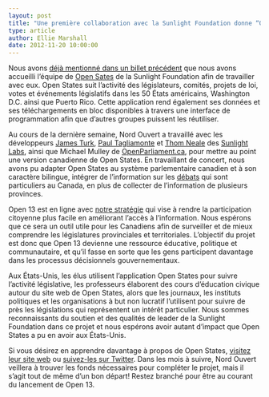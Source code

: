 ```yaml
---
layout: post
title: "Une première collaboration avec la Sunlight Foundation donne “Open 13""
type: article
author: Ellie Marshall
date: 2012-11-20 10:00:00
---
```

Nous avons [déjà mentionné dans un billet précédent](http://blogue.nordouvert.ca/2012/11/02/cette-semaine-a-gouvernement-ouvert/) que nous avons accueilli l’équipe de [Open Sates](http://openstates.org/) de la Sunlight Foundation afin de travailler avec eux. Open States suit l’activité des législateurs, comités, projets de loi, votes et événements législatifs dans les 50 États américains, Washington D.C. ainsi que Puerto Rico. Cette application rend également ses données et ses téléchargements en bloc disponibles à travers une interface de programmation afin que d’autres groupes puissent les réutiliser.

Au cours de la dernière semaine, Nord Ouvert a travaillé avec les développeurs [James Turk](http://sunlightfoundation.com/people/jturk/), [Paul Tagliamonte](http://sunlightfoundation.com/people/ptagliamonte/) et [Thom Neale](http://sunlightfoundation.com/people/tneale/) des [Sunlight Labs](http://sunlightlabs.com/), ainsi que Michael Mulley de [OpenParliament.ca](http://openparliament.ca/), pour mettre au point une version canadienne de Open States. En travaillant de concert, nous avons pu adapter Open States au système parlementaire canadien et à son caractère bilingue, intégrer de l’information sur les [débats](http://fr.wikipedia.org/wiki/Hansard) qui sont particuliers au Canada, en plus de collecter de l’information de plusieurs provinces.

Open 13 est en ligne avec [notre stratégie](http://blogue.nordouvert.ca/2012/05/12/qu%27est-ce-que-nord-ouvert/) qui vise à rendre la participation citoyenne plus facile en améliorant l’accès à l’information. Nous espérons que ce sera un outil utile pour les Canadiens afin de surveiller et de mieux comprendre les législatures provinciales et territoriales. L’objectif du projet est donc que Open 13 devienne une ressource éducative, politique et communautaire, et qu’il fasse en sorte que les gens participent davantage dans les processus décisionnels gouvernementaux.

Aux États-Unis, les élus utilisent l’application Open States pour suivre l’activité législative, les professeurs élaborent des cours d’éducation civique autour du site web de Open States, alors que les journaux, les instituts politiques et les organisations à but non lucratif l’utilisent pour suivre de près les législations qui représentent un intérêt particulier. Nous sommes reconnaissants du soutien et des qualités de leader de la Sunlight Foundation dans ce projet et nous espérons avoir autant d’impact que Open States a pu en avoir aux États-Unis.

Si vous désirez en apprendre davantage à propos de Open States, [visitez leur site web](https://openstates.org) ou [suivez-les sur Twitter](https://twitter.com/openstates). Dans les mois à suivre, Nord Ouvert veillera à trouver les fonds nécessaires pour compléter le projet, mais il s’agit tout de même d’un bon départ! Restez branché pour être au courant du lancement de Open 13.